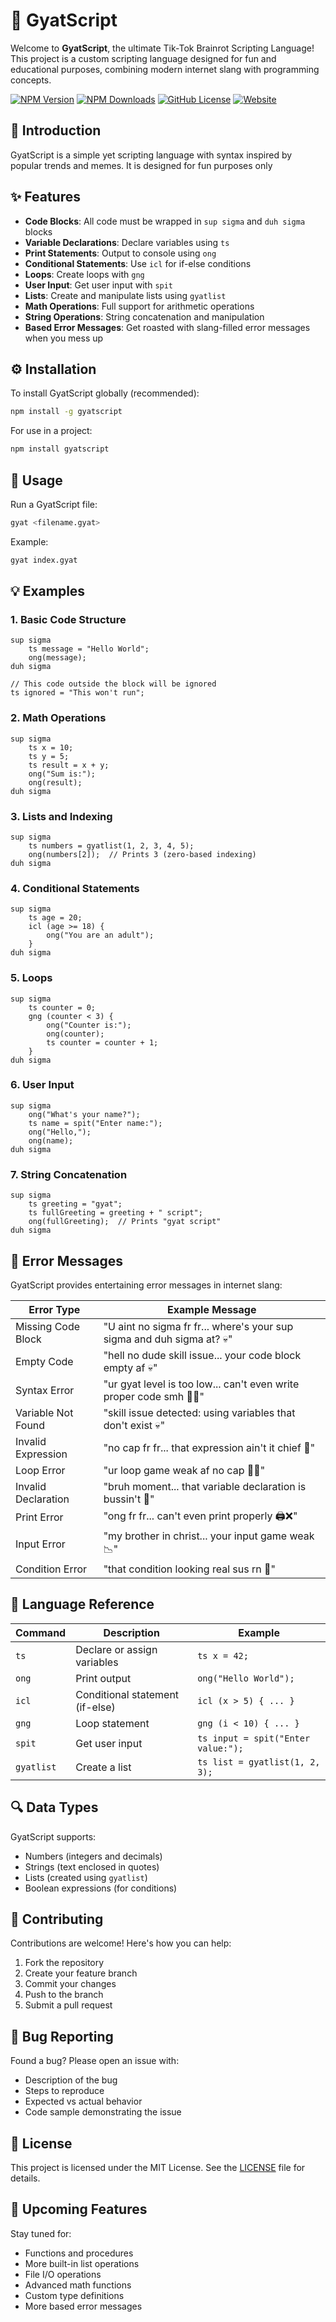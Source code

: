 # 🚀 GyatScript

Welcome to **GyatScript**, the ultimate Tik-Tok Brainrot Scripting Language! This project is a custom scripting language designed for fun and educational purposes, combining modern internet slang with programming concepts.

 [![NPM Version](https://img.shields.io/npm/v/gyatscript.svg)](https://www.npmjs.com/package/gyatscript)
  [![NPM Downloads](https://img.shields.io/npm/dt/gyatscript.svg)](https://www.npmjs.com/package/gyatscript)
  [![GitHub License](https://img.shields.io/github/license/Amit00008/gyatscript)](https://github.com/Amit00008/gyatscript/blob/main/LICENSE)
  [![Website](https://img.shields.io/badge/website-gyatscript.felixify.in-blue)](https://gyatscript.felixify.in)
## 🌟 Introduction

GyatScript is a simple yet scripting language with syntax inspired by popular trends and memes. It is designed for fun purposes only

## ✨ Features

- **Code Blocks**: All code must be wrapped in `sup sigma` and `duh sigma` blocks
- **Variable Declarations**: Declare variables using `ts`
- **Print Statements**: Output to console using `ong`
- **Conditional Statements**: Use `icl` for if-else conditions
- **Loops**: Create loops with `gng`
- **User Input**: Get user input with `spit`
- **Lists**: Create and manipulate lists using `gyatlist`
- **Math Operations**: Full support for arithmetic operations
- **String Operations**: String concatenation and manipulation
- **Based Error Messages**: Get roasted with slang-filled error messages when you mess up

## ⚙️ Installation

To install GyatScript globally (recommended):

```bash
npm install -g gyatscript
```

For use in a project:

```bash
npm install gyatscript
```

## 🚀 Usage

Run a GyatScript file:

```bash
gyat <filename.gyat>
```

Example:
```bash
gyat index.gyat
```

## 💡 Examples

### 1. Basic Code Structure
```gyat
sup sigma
    ts message = "Hello World";
    ong(message);
duh sigma

// This code outside the block will be ignored
ts ignored = "This won't run";
```

### 2. Math Operations
```gyat
sup sigma
    ts x = 10;
    ts y = 5;
    ts result = x + y;
    ong("Sum is:");
    ong(result);
duh sigma
```

### 3. Lists and Indexing
```gyat
sup sigma
    ts numbers = gyatlist(1, 2, 3, 4, 5);
    ong(numbers[2]);  // Prints 3 (zero-based indexing)
duh sigma
```

### 4. Conditional Statements
```gyat
sup sigma
    ts age = 20;
    icl (age >= 18) {
        ong("You are an adult");
    }
duh sigma
```

### 5. Loops
```gyat
sup sigma
    ts counter = 0;
    gng (counter < 3) {
        ong("Counter is:");
        ong(counter);
        ts counter = counter + 1;
    }
duh sigma
```

### 6. User Input
```gyat
sup sigma
    ong("What's your name?");
    ts name = spit("Enter name:");
    ong("Hello,");
    ong(name);
duh sigma
```

### 7. String Concatenation
```gyat
sup sigma
    ts greeting = "gyat";
    ts fullGreeting = greeting + " script";
    ong(fullGreeting);  // Prints "gyat script"
duh sigma
```

## 🚨 Error Messages

GyatScript provides entertaining error messages in internet slang:

| Error Type | Example Message |
|------------|----------------|
| Missing Code Block | "U aint no sigma fr fr... where's your sup sigma and duh sigma at? 💀" |
| Empty Code | "hell no dude skill issue... your code block empty af 💀" |
| Syntax Error | "ur gyat level is too low... can't even write proper code smh 🤦‍♂️" |
| Variable Not Found | "skill issue detected: using variables that don't exist 💀" |
| Invalid Expression | "no cap fr fr... that expression ain't it chief 🚫" |
| Loop Error | "ur loop game weak af no cap 🔄❌" |
| Invalid Declaration | "bruh moment... that variable declaration is bussin't 😤" |
| Print Error | "ong fr fr... can't even print properly 🖨️❌" |
| Input Error | "my brother in christ... your input game weak 📉" |
| Condition Error | "that condition looking real sus rn 👀" |

## 📜 Language Reference

| Command     | Description                          | Example                                |
|------------|--------------------------------------|----------------------------------------|
| `ts`       | Declare or assign variables          | `ts x = 42;`                          |
| `ong`      | Print output                         | `ong("Hello World");`                 |
| `icl`      | Conditional statement (if-else)      | `icl (x > 5) { ... }`                |
| `gng`      | Loop statement                       | `gng (i < 10) { ... }`               |
| `spit`     | Get user input                      | `ts input = spit("Enter value:");`    |
| `gyatlist` | Create a list                       | `ts list = gyatlist(1, 2, 3);`       |

## 🔍 Data Types

GyatScript supports:
- Numbers (integers and decimals)
- Strings (text enclosed in quotes)
- Lists (created using `gyatlist`)
- Boolean expressions (for conditions)

## 🤝 Contributing

Contributions are welcome! Here's how you can help:
1. Fork the repository
2. Create your feature branch
3. Commit your changes
4. Push to the branch
5. Submit a pull request

## 🐛 Bug Reporting

Found a bug? Please open an issue with:
- Description of the bug
- Steps to reproduce
- Expected vs actual behavior
- Code sample demonstrating the issue

## 📄 License

This project is licensed under the MIT License. See the [LICENSE](LICENSE) file for details.

## 🔄 Upcoming Features

Stay tuned for:
- Functions and procedures
- More built-in list operations
- File I/O operations
- Advanced math functions
- Custom type definitions
- More based error messages
